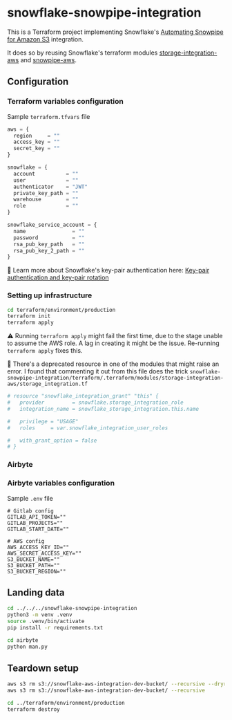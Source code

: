 # snowflake-snowpipe-integration

This is a Terraform project implementing Snowflake's [Automating Snowpipe for Amazon S3](https://docs.snowflake.com/en/user-guide/data-load-snowpipe-auto-s3) integration.

It does so by reusing Snowflake's terraform modules [storage-integration-aws](https://registry.terraform.io/modules/Snowflake-Labs/storage-integration-aws/snowflake/latest) and [snowpipe-aws](https://registry.terraform.io/modules/Snowflake-Labs/snowpipe-aws/snowflake/latest).


## Configuration

### Terraform variables configuration
Sample `terraform.tfvars` file
```tf
aws = {
  region     = ""
  access_key = ""
  secret_key = ""
}

snowflake = {
  account          = ""
  user             = ""
  authenticator    = "JWT"
  private_key_path = ""
  warehouse        = ""
  role             = ""
}

snowflake_service_account = {
  name               = ""
  password           = ""
  rsa_pub_key_path   = ""
  rsa_pub_key_2_path = ""
}
```
:closed_lock_with_key: Learn more about Snowflake's key-pair authentication here: [Key-pair authentication and key-pair rotation](https://docs.snowflake.com/en/user-guide/key-pair-auth)

### Setting up infrastructure
```sh
cd terraform/environment/production
terraform init
terraform apply
```

:warning: Running `terraform apply` might fail the first time, due to the stage unable to assume the AWS role. A lag in creating it might be the issue. Re-running `terraform apply` fixes this.

:bug: There's a deprecated resource in one of the modules that might raise an error. I found that commenting it out from this file does the trick `snowflake-snowpipe-integration/terraform/.terraform/modules/storage-integration-aws/storage_integration.tf`
```tf
# resource "snowflake_integration_grant" "this" {
#   provider         = snowflake.storage_integration_role
#   integration_name = snowflake_storage_integration.this.name

#   privilege = "USAGE"
#   roles     = var.snowflake_integration_user_roles

#   with_grant_option = false
# }
```


### Airbyte

### Airbyte variables configuration
Sample `.env` file
```env
# Gitlab config
GITLAB_API_TOKEN=""
GITLAB_PROJECTS=""
GITLAB_START_DATE=""

# AWS config
AWS_ACCESS_KEY_ID=""
AWS_SECRET_ACCESS_KEY=""
S3_BUCKET_NAME=""
S3_BUCKET_PATH=""
S3_BUCKET_REGION=""
```

## Landing data 
```sh
cd ../../../snowflake-snowpipe-integration
python3 -m venv .venv
source .venv/bin/activate
pip install -r requirements.txt
```

```sh
cd airbyte
python man.py
```

## Teardown setup
```sh
aws s3 rm s3://snowflake-aws-integration-dev-bucket/ --recursive --dryrun
aws s3 rm s3://snowflake-aws-integration-dev-bucket/ --recursive
```

```sh
cd ../terraform/environment/production
terraform destroy
```